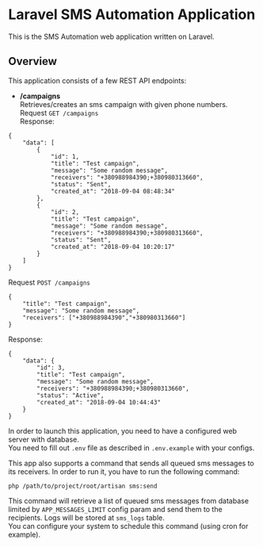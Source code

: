 Laravel SMS Automation Application
==================================

This is the SMS Automation web application written on Laravel.  

Overview
--------

This application consists of a few REST API endpoints:  

- **/campaigns**  
Retrieves/creates an sms campaign with given phone numbers.  
Request `GET /campaigns`  
Response:  
```
{
    "data": [
        {
            "id": 1,
            "title": "Test campaign",
            "message": "Some random message",
            "receivers": "+380988984390;+380980313660",
            "status": "Sent",
            "created_at": "2018-09-04 08:48:34"
        },
        {
            "id": 2,
            "title": "Test campaign",
            "message": "Some random message",
            "receivers": "+380988984390;+380980313660",
            "status": "Sent",
            "created_at": "2018-09-04 10:20:17"
        }
    ]
}
```
Request `POST /campaigns`
```
{
    "title": "Test campaign",
    "message": "Some random message",
    "receivers": ["+380988984390","+380980313660"]
}
```
Response:
```
{
    "data": {
        "id": 3,
        "title": "Test campaign",
        "message": "Some random message",
        "receivers": "+380988984390;+380980313660",
        "status": "Active",
        "created_at": "2018-09-04 10:44:43"
    }
}
```
  
In order to launch this application, you need to have a configured web server with database.  
You need to fill out `.env` file as described in `.env.example` with your configs.  

This app also supports a command that sends all queued sms messages to its receivers. In order to run it, you have to run the following command:
```
php /path/to/project/root/artisan sms:send
```
This command will retrieve a list of queued sms messages from database limited by `APP_MESSAGES_LIMIT` config param and send them to the recipients. Logs will be stored at `sms_logs` table.  
You can configure your system to schedule this command (using cron for example).

